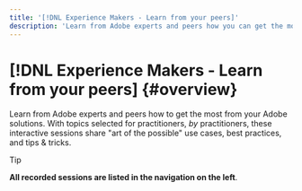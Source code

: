 ```yaml
---
title: '[!DNL Experience Makers - Learn from your peers]'
description: 'Learn from Adobe experts and peers how you can get the most from your Adobe solutions. [!DNL Experience Makers - Learn from your peers] is a global series of virtual customer learning events, focusing on diving deeper into [!DNL Adobe Experience Cloud] solutions.'
---
```

# [!DNL Experience Makers - Learn from your peers] {#overview}

<!--- <img alt="Experience Makers Learn from your peers" src="./assets/skill-exchange.png" /> --->

Learn from Adobe experts and peers how to get the most from your Adobe solutions. With topics selected for practitioners, _by_ practitioners, these interactive sessions share "art of the possible" use cases, best practices, and tips & tricks.

>[!TIP]
>
>**All recorded sessions are listed in the navigation on the left**.
